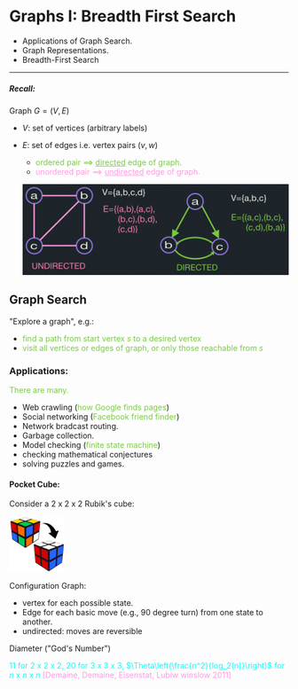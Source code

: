 # Graphs I: Breadth First Search
- Applications of Graph Search.
- Graph Representations.
- Breadth-First Search

---
##### Recall:

Graph $G=(V,E)$
- $V$: set of vertices (arbitrary labels)
- $E$: set of edges i.e. vertex pairs $(v,w)$ 
  - <span style="color:rgb(121,202,66)">ordered pair $\implies$ <u>directed</u> edge of graph.</span>
  - <span style="color:rgb(255,154,223)">unordered pair $\implies$ <u>undirected</u> edge of graph.</span>

  ![Example to illustrate graph terminology](graph0.jpg)


## Graph Search
"Explore a graph", e.g.:
- <span style="color:rgb(121,202,66)">find a path from start vertex $s$ to a desired vertex</span>
- <span style="color:rgb(121,202,66)">visit all vertices or edges of graph, or only those 
reachable from $s$</span>

### Applications:
<span style="color:rgb(121,202,66)">There are many.</span>
- Web crawling (<span style="color:rgb(121,202,66)">how Google finds pages</span>)
- Social networking (<span style="color:rgb(121,202,66)">Facebook friend finder</span>)
- Network bradcast routing.
- Garbage collection.
- Model checking (<span style="color:rgb(121,202,66)">finite state machine</span>)
- checking mathematical conjectures
- solving puzzles and games.

#### Pocket Cube:
Consider a 2 x 2 x 2 Rubik's cube:

<img src="Rubik.png" alt="Rubik's cube" width="100" height="100" />

Configuration Graph:
- vertex for each possible state.
- Edge for each basic move (e.g., 90 degree turn) from one state to another.
- undirected: moves are reversible

Diameter ("God's Number")

<span style="color:cyan">11 for $2$ x $2$ x $2$, 20 for $3$ x $3$ x $3$, $\Theta\left(\frac{n^2}{log_2(n)}\right)$
for $n$ x $n$ x $n$</span> <span style="color:rgb(255,154,223)">[Demaine, Demaine, Eisenstat, Lubiw winslow 2011]</span>
